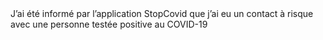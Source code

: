 <!---->J’ai été informé par l’application StopCovid que j’ai eu un contact à risque avec une personne testée positive au COVID-19
